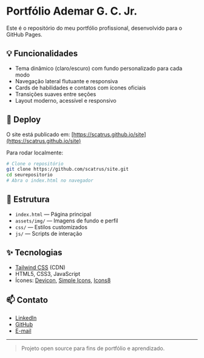 # Portfólio Ademar G. C. Jr.

Este é o repositório do meu portfólio profissional, desenvolvido para o GitHub Pages.

## 💡 Funcionalidades
- Tema dinâmico (claro/escuro) com fundo personalizado para cada modo
- Navegação lateral flutuante e responsiva
- Cards de habilidades e contatos com ícones oficiais
- Transições suaves entre seções
- Layout moderno, acessível e responsivo

## 🚀 Deploy
O site está publicado em: [https://scatrus.github.io/site](https://scatrus.github.io/site)

Para rodar localmente:
```bash
# Clone o repositório
git clone https://github.com/scatrus/site.git
cd seurepositorio
# Abra o index.html no navegador
```

## 📁 Estrutura
- `index.html` — Página principal
- `assets/img/` — Imagens de fundo e perfil
- `css/` — Estilos customizados
- `js/` — Scripts de interação

## ✨ Tecnologias
- [Tailwind CSS](https://tailwindcss.com/) (CDN)
- HTML5, CSS3, JavaScript
- Ícones: [Devicon](https://devicon.dev/), [Simple Icons](https://simpleicons.org/), [Icons8](https://icons8.com/)

## 📫 Contato
- [LinkedIn](https://linkedin.com/in/ademarcandeias)
- [GitHub](https://github.com/scatrus)
- [E-mail](mailto:ademarcandeias@gmail.com)

---

> Projeto open source para fins de portfólio e aprendizado.
